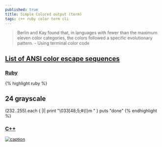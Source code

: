 ```yaml
---
published: true
title: Simple Colored output (term)
tags: c++ ruby color term cli
---
```

> Berlin and Kay found that, in languages with fewer than the maximum eleven color categories, the colors followed a specific evolutionary pattern. - Using terminal color code

## [List of ANSI color escape sequences](https://stackoverflow.com/questions/4842424/list-of-ansi-color-escape-sequences)

### [Ruby](https://stackoverflow.com/questions/1489183/how-can-i-use-ruby-to-colorize-the-text-output-to-a-terminal/16363159#16363159)

{% highlight ruby %}
## 24 grayscale
(232..255).each { |l| 
    print "\033[48;5;#{l}m  "
}
puts "done"
{% endhighlight %}


### [C++](https://stackoverflow.com/questions/9158150/colored-output-in-c)


[![caption](https://i.stack.imgur.com/KTSQa.png)](https://stackoverflow.com/questions/4842424/list-of-ansi-color-escape-sequences)
